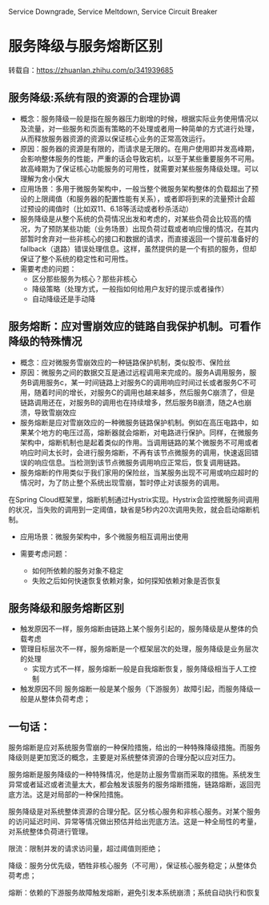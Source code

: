 Service Downgrade, Service Meltdown, Service Circuit Breaker  

# 服务降级与服务熔断区别
转载自：https://zhuanlan.zhihu.com/p/341939685  

## 服务降级:系统有限的资源的合理协调
* 概念：服务降级一般是指在服务器压力剧增的时候，根据实际业务使用情况以及流量，对一些服务和页面有策略的不处理或者用一种简单的方式进行处理，从而释放服务器资源的资源以保证核心业务的正常高效运行。
* 原因：服务器的资源是有限的，而请求是无限的。在用户使用即并发高峰期，会影响整体服务的性能，严重的话会导致宕机，以至于某些重要服务不可用。故高峰期为了保证核心功能服务的可用性，就需要对某些服务降级处理。可以理解为舍小保大
* 应用场景：多用于微服务架构中，一般当整个微服务架构整体的负载超出了预设的上限阈值（和服务器的配置性能有关系），或者即将到来的流量预计会超过预设的阈值时（比如双11、6.18等活动或者秒杀活动）
* 服务降级是从整个系统的负荷情况出发和考虑的，对某些负荷会比较高的情况，为了预防某些功能（业务场景）出现负荷过载或者响应慢的情况，在其内部暂时舍弃对一些非核心的接口和数据的请求，而直接返回一个提前准备好的fallback（退路）错误处理信息。这样，虽然提供的是一个有损的服务，但却保证了整个系统的稳定性和可用性。
* 需要考虑的问题：
  * 区分那些服务为核心？那些非核心
  * 降级策略（处理方式，一般指如何给用户友好的提示或者操作）
  * 自动降级还是手动降

## 服务熔断：应对雪崩效应的链路自我保护机制。可看作降级的特殊情况
* 概念：应对微服务雪崩效应的一种链路保护机制，类似股市、保险丝
* 原因：微服务之间的数据交互是通过远程调用来完成的。服务A调用服务，服务B调用服务c，某一时间链路上对服务C的调用响应时间过长或者服务C不可用，随着时间的增长，对服务C的调用也越来越多，然后服务C崩溃了，但是链路调用还在，对服务B的调用也在持续增多，然后服务B崩溃，随之A也崩溃，导致雪崩效应
* 服务熔断是应对雪崩效应的一种微服务链路保护机制。例如在高压电路中，如果某个地方的电压过高，熔断器就会熔断，对电路进行保护。同样，在微服务架构中，熔断机制也是起着类似的作用。当调用链路的某个微服务不可用或者响应时间太长时，会进行服务熔断，不再有该节点微服务的调用，快速返回错误的响应信息。当检测到该节点微服务调用响应正常后，恢复调用链路。
* 服务熔断的作用类似于我们家用的保险丝，当某服务出现不可用或响应超时的情况时，为了防止整个系统出现雪崩，暂时停止对该服务的调用。

在Spring Cloud框架里，熔断机制通过Hystrix实现。Hystrix会监控微服务间调用的状况，当失败的调用到一定阈值，缺省是5秒内20次调用失败，就会启动熔断机制。

* 应用场景：微服务架构中，多个微服务相互调用出使用

* 需要考虑问题：
  * 如何所依赖的服务对象不稳定
  * 失败之后如何快速恢复依赖对象，如何探知依赖对象是否恢复

## 服务降级和服务熔断区别
* 触发原因不一样，服务熔断由链路上某个服务引起的，服务降级是从整体的负载考虑
* 管理目标层次不一样，服务熔断是一个框架层次的处理，服务降级是业务层次的处理
  * 实现方式不一样，服务熔断一般是自我熔断恢复，服务降级相当于人工控制
* 触发原因不同 服务熔断一般是某个服务（下游服务）故障引起，而服务降级一般是从整体负荷考虑；

## 一句话：
服务熔断是应对系统服务雪崩的一种保险措施，给出的一种特殊降级措施。而服务降级则是更加宽泛的概念，主要是对系统整体资源的合理分配以应对压力。

服务熔断是服务降级的一种特殊情况，他是防止服务雪崩而采取的措施。系统发生异常或者延迟或者流量太大，都会触发该服务的服务熔断措施，链路熔断，返回兜底方法。这是对局部的一种保险措施。

服务降级是对系统整体资源的合理分配。区分核心服务和非核心服务。对某个服务的访问延迟时间、异常等情况做出预估并给出兜底方法。这是一种全局性的考量，对系统整体负荷进行管理。

限流：限制并发的请求访问量，超过阈值则拒绝；

降级：服务分优先级，牺牲非核心服务（不可用），保证核心服务稳定；从整体负荷考虑；

熔断：依赖的下游服务故障触发熔断，避免引发本系统崩溃；系统自动执行和恢复


